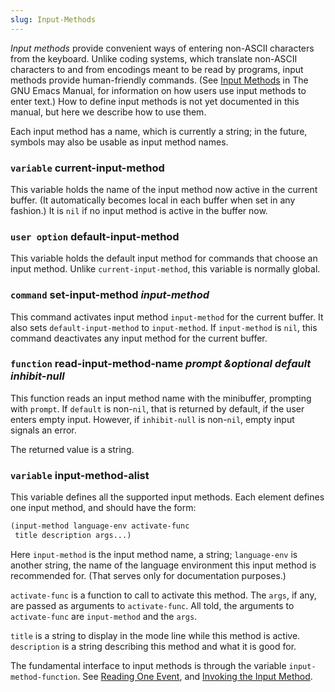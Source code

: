 ```yaml
---
slug: Input-Methods
---
```


*Input methods* provide convenient ways of entering non-ASCII characters from the keyboard. Unlike coding systems, which translate non-ASCII characters to and from encodings meant to be read by programs, input methods provide human-friendly commands. (See [Input Methods](https://www.gnu.org/software/emacs/manual/html_mono/emacs.html#Input-Methods) in The GNU Emacs Manual, for information on how users use input methods to enter text.) How to define input methods is not yet documented in this manual, but here we describe how to use them.

Each input method has a name, which is currently a string; in the future, symbols may also be usable as input method names.

### <span className="tag variable">`variable`</span> **current-input-method**

This variable holds the name of the input method now active in the current buffer. (It automatically becomes local in each buffer when set in any fashion.) It is `nil` if no input method is active in the buffer now.

### <span className="tag useroption">`user option`</span> **default-input-method**

This variable holds the default input method for commands that choose an input method. Unlike `current-input-method`, this variable is normally global.

### <span className="tag command">`command`</span> **set-input-method** *input-method*

This command activates input method `input-method` for the current buffer. It also sets `default-input-method` to `input-method`. If `input-method` is `nil`, this command deactivates any input method for the current buffer.

### <span className="tag function">`function`</span> **read-input-method-name** *prompt \&optional default inhibit-null*

This function reads an input method name with the minibuffer, prompting with `prompt`. If `default` is non-`nil`, that is returned by default, if the user enters empty input. However, if `inhibit-null` is non-`nil`, empty input signals an error.

The returned value is a string.

### <span className="tag variable">`variable`</span> **input-method-alist**

This variable defines all the supported input methods. Each element defines one input method, and should have the form:

```lisp
(input-method language-env activate-func
 title description args...)
```

Here `input-method` is the input method name, a string; `language-env` is another string, the name of the language environment this input method is recommended for. (That serves only for documentation purposes.)

`activate-func` is a function to call to activate this method. The `args`, if any, are passed as arguments to `activate-func`. All told, the arguments to `activate-func` are `input-method` and the `args`.

`title` is a string to display in the mode line while this method is active. `description` is a string describing this method and what it is good for.

The fundamental interface to input methods is through the variable `input-method-function`. See [Reading One Event](Reading-One-Event), and [Invoking the Input Method](Invoking-the-Input-Method).
